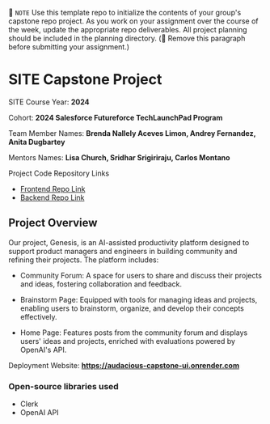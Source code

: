 📝 `NOTE` Use this template repo to initialize the contents of your group's capstone repo project. As you work on your assignment over the course of the week, update the appropriate repo deliverables. All project planning should be included in the planning directory. (🚫 Remove this paragraph before submitting your assignment.)

# SITE Capstone Project

SITE Course Year: **2024**

Cohort: **2024 Salesforce Futureforce TechLaunchPad Program**

Team Member Names: **Brenda Nallely Aceves Limon, Andrey Fernandez, Anita Dugbartey**

Mentors Names: **Lisa Church, Sridhar Srigiriraju, Carlos Montano**

Project Code Repository Links

* [Frontend Repo Link](https://github.com/amazing-pod/audacious-capstone-frontend)
* [Backend Repo Link](https://github.com/amazing-pod/audacious-capstone-backend)

## Project Overview

Our project, Genesis, is an AI-assisted productivity platform designed to support product managers and engineers in building community and refining their projects. The platform includes:

- Community Forum: A space for users to share and discuss their projects and ideas, fostering collaboration and feedback.

- Brainstorm Page: Equipped with tools for managing ideas and projects, enabling users to brainstorm, organize, and develop their concepts effectively.
  
- Home Page: Features posts from the community forum and displays users' ideas and projects, enriched with evaluations powered by OpenAI's API.

Deployment Website: **https://audacious-capstone-ui.onrender.com**

### Open-source libraries used

- Clerk
- OpenAI API
